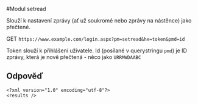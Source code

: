 #Modul setread

Slouží k nastavení zprávy (ať už soukromé nebo zprávy na nástěnce) jako přečtené.

GET `https://www.example.com/login.aspx?pm=setread&hx=token&pmd=id`

Token slouží k přihlášení uživatele. Id (posílané v querystringu `pmd`) je ID zprávy, která je nově přečtená - něco jako `URRMWDAABC`

## Odpověď
```
<?xml version="1.0" encoding="utf-8"?>
<results />
```
